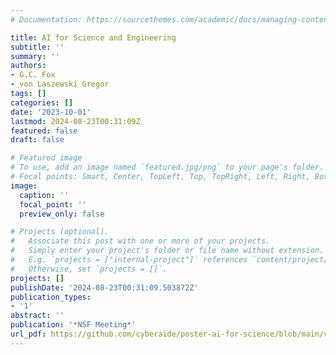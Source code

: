 ```yaml
---
# Documentation: https://sourcethemes.com/academic/docs/managing-content/

title: AI for Science and Engineering
subtitle: ''
summary: ''
authors:
- G.C. Fox
- von Laszewski Gregor
tags: []
categories: []
date: '2023-10-01'
lastmod: 2024-08-23T00:31:09Z
featured: false
draft: false

# Featured image
# To use, add an image named `featured.jpg/png` to your page's folder.
# Focal points: Smart, Center, TopLeft, Top, TopRight, Left, Right, BottomLeft, Bottom, BottomRight.
image:
  caption: ''
  focal_point: ''
  preview_only: false

# Projects (optional).
#   Associate this post with one or more of your projects.
#   Simply enter your project's folder or file name without extension.
#   E.g. `projects = ["internal-project"]` references `content/project/deep-learning/index.md`.
#   Otherwise, set `projects = []`.
projects: []
publishDate: '2024-08-23T00:31:09.503872Z'
publication_types:
- '1'
abstract: ''
publication: '*NSF Meeting*'
url_pdf: https://github.com/cyberaide/poster-ai-for-science/blob/main/vonLaszewski-ai-for-science.pdf
---
```

